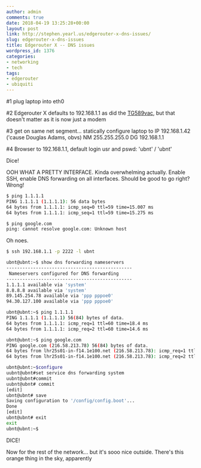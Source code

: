 ```yaml
---
author: admin
comments: true
date: 2018-04-19 13:25:28+00:00
layout: post
link: http://stephen.yearl.us/edgerouter-x-dns-issues/
slug: edgerouter-x-dns-issues
title: Edgerouter X -- DNS issues
wordpress_id: 1376
categories:
- networking
- tech
tags:
- edgerouter
- ubiquiti
---
```


#1 plug laptop into eth0

#2 Edgerouter X defaults to 192.168.1.1 as did the [TG589vac](http://stephen.yearl.us/technicolor-mediaaccess-tg589vac-in-bridge-mode/), but that doesn't matter as it is now just a modem

#3 get on same net segment... statically configure laptop to
IP  192.168.1.42 ('cause Douglas Adams, obvs)
NM  255.255.255.0
DG  192.168.1.1

#4 Browser to 192.168.1.1, default login usr and pswd: 'ubnt' / 'ubnt'

Dice!

OOH WHAT A PRETTY INTERFACE. Kinda overwhelming actually. Enable SSH, enable DNS forwarding on all interfaces. Should be good to go right? Wrong!

```bash
$ ping 1.1.1.1
PING 1.1.1.1 (1.1.1.1): 56 data bytes
64 bytes from 1.1.1.1: icmp_seq=0 ttl=59 time=15.007 ms
64 bytes from 1.1.1.1: icmp_seq=1 ttl=59 time=15.275 ms

$ ping google.com
ping: cannot resolve google.com: Unknown host
```

Oh noes.

```bash
$ ssh 192.168.1.1 -p 2222 -l ubnt

ubnt@ubnt:~$ show dns forwarding nameservers
-----------------------------------------------
 Nameservers configured for DNS forwarding
-----------------------------------------------
1.1.1.1 available via 'system'
8.8.8.8 available via 'system'
89.145.254.78 available via 'ppp pppoe0'
94.30.127.100 available via 'ppp pppoe0'

ubnt@ubnt:~$ ping 1.1.1.1
PING 1.1.1.1 (1.1.1.1) 56(84) bytes of data.
64 bytes from 1.1.1.1: icmp_req=1 ttl=60 time=18.4 ms
64 bytes from 1.1.1.1: icmp_req=2 ttl=60 time=14.6 ms

ubnt@ubnt:~$ ping google.com
PING google.com (216.58.213.78) 56(84) bytes of data.
64 bytes from lhr25s01-in-f14.1e100.net (216.58.213.78): icmp_req=1 ttl=57 time=15.3 ms
64 bytes from lhr25s01-in-f14.1e100.net (216.58.213.78): icmp_req=2 ttl=57 time=15.3 ms

ubnt@ubnt:~$configure
uubnt@ubnt#set service dns forwarding system
uubnt@ubnt#commit
uubnt@ubnt# commit
[edit]
ubnt@ubnt# save
Saving configuration to '/config/config.boot'...
Done
[edit]
ubnt@ubnt# exit
exit
ubnt@ubnt:~$
```

DICE!

Now for the rest of the network... but it's sooo nice outside. There's this orange thing in the sky, apparently
